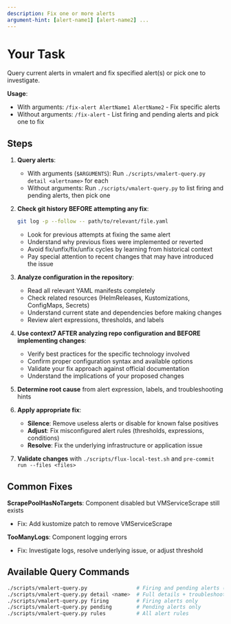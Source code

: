 ```yaml
---
description: Fix one or more alerts
argument-hint: [alert-name1] [alert-name2] ...
---
```


# Your Task

Query current alerts in vmalert and fix specified alert(s) or pick one to investigate.

**Usage**:
- With arguments: `/fix-alert AlertName1 AlertName2` - Fix specific alerts
- Without arguments: `/fix-alert` - List firing and pending alerts and pick one to fix

## Steps

1. **Query alerts**:
   - With arguments (`$ARGUMENTS`): Run `./scripts/vmalert-query.py detail <alertname>` for each
   - Without arguments: Run `./scripts/vmalert-query.py` to list firing and pending alerts, then pick one

2. **Check git history BEFORE attempting any fix**:
   ```bash
   git log -p --follow -- path/to/relevant/file.yaml
   ```
   - Look for previous attempts at fixing the same alert
   - Understand why previous fixes were implemented or reverted
   - Avoid fix/unfix/fix/unfix cycles by learning from historical context
   - Pay special attention to recent changes that may have introduced the issue

3. **Analyze configuration in the repository**:
   - Read all relevant YAML manifests completely
   - Check related resources (HelmReleases, Kustomizations, ConfigMaps, Secrets)
   - Understand current state and dependencies before making changes
   - Review alert expressions, thresholds, and labels

4. **Use context7 AFTER analyzing repo configuration and BEFORE implementing changes**:
   - Verify best practices for the specific technology involved
   - Confirm proper configuration syntax and available options
   - Validate your fix approach against official documentation
   - Understand the implications of your proposed changes

5. **Determine root cause** from alert expression, labels, and troubleshooting hints

6. **Apply appropriate fix**:
   - **Silence**: Remove useless alerts or disable for known false positives
   - **Adjust**: Fix misconfigured alert rules (thresholds, expressions, conditions)
   - **Resolve**: Fix the underlying infrastructure or application issue

7. **Validate changes** with `./scripts/flux-local-test.sh` and `pre-commit run --files <files>`

## Common Fixes

**ScrapePoolHasNoTargets**: Component disabled but VMServiceScrape still exists

- Fix: Add kustomize patch to remove VMServiceScrape

**TooManyLogs**: Component logging errors

- Fix: Investigate logs, resolve underlying issue, or adjust threshold

## Available Query Commands

```bash
./scripts/vmalert-query.py                # Firing and pending alerts (default)
./scripts/vmalert-query.py detail <name>  # Full details + troubleshooting commands
./scripts/vmalert-query.py firing         # Firing alerts only
./scripts/vmalert-query.py pending        # Pending alerts only
./scripts/vmalert-query.py rules          # All alert rules
```
